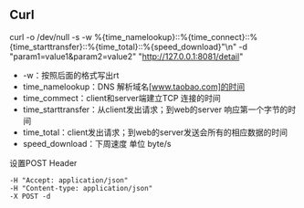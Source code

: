 ## Curl

curl  -o /dev/null -s -w %{time_namelookup}::%{time_connect}::%{time_starttransfer}::%{time_total}::%{speed_download}"\n" -d  "param1=value1&param2=value2" "http://127.0.0.1:8081/detail"

-  -w：按照后面的格式写出rt
-  time_namelookup：DNS 解析域名[www.taobao.com]的时间 
-  time_commect：client和server端建立TCP 连接的时间
-  time_starttransfer：从client发出请求；到web的server 响应第一个字节的时间
-  time_total：client发出请求；到web的server发送会所有的相应数据的时间
-  speed_download：下周速度 单位 byte/s



设置POST Header

```shell
-H "Accept: application/json" 
-H "Content-type: application/json" 
-X POST -d 
```


